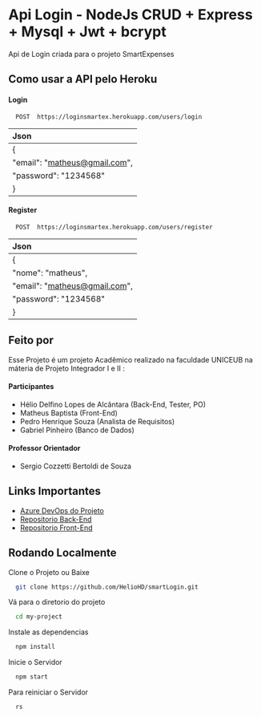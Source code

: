 
# Api Login - NodeJs CRUD + Express + Mysql + Jwt + bcrypt

Api de Login criada para o projeto SmartExpenses 


## Como usar a API pelo Heroku


#### Login
 
```http
  POST  https://loginsmartex.herokuapp.com/users/login
```

| Json                     |
|:----------               |
| {                        |
| "email": "matheus@gmail.com",|
| "password": "1234568"    | 
| }                        |

#### Register 

```http
  POST  https://loginsmartex.herokuapp.com/users/register
```

| Json                     |
|:----------               |
| {                        |
| "nome": "matheus",       | 
| "email": "matheus@gmail.com",|
| "password": "1234568"    | 
| }                        |

## Feito por 

Esse Projeto é um projeto Acadêmico realizado na faculdade UNICEUB na máteria de Projeto Integrador I e II :


#### Participantes

- Hélio Delfino Lopes de Alcântara (Back-End, Tester, PO)
- Matheus Baptista (Front-End)
- Pedro Henrique Souza (Analista de Requisitos)
- Gabriel Pinheiro (Banco de Dados)


#### Professor Orientador

- Sergio Cozzetti Bertoldi de Souza
## Links Importantes

 - [Azure DevOps do Projeto](https://dev.azure.com/SmartExpensesProject/Smart%20Expenses)
 - [Repositorio Back-End](https://github.com/HelioHD/smart-api-projeto)
 - [Repositorio Front-End](https://github.com/manuteu/smart-expenses-app)



## Rodando Localmente

Clone o Projeto ou Baixe

```bash
  git clone https://github.com/HelioHD/smartLogin.git
```

Vá para o diretorio do projeto 

```bash
  cd my-project
```

Instale as dependencias

```bash
  npm install
```

Inicie o Servidor

```bash
  npm start
```


Para reiniciar o Servidor

```bash
  rs
```




